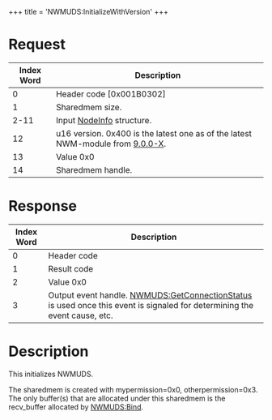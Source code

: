 +++
title = 'NWMUDS:InitializeWithVersion'
+++

# Request

| Index Word | Description                                                                                           |
|------------|-------------------------------------------------------------------------------------------------------|
| 0          | Header code \[0x001B0302\]                                                                            |
| 1          | Sharedmem size.                                                                                       |
| 2-11       | Input [NodeInfo](NWM_Services "wikilink") structure.                                                  |
| 12         | u16 version. 0x400 is the latest one as of the latest NWM-module from [9.0.0-X](9.0.0-20 "wikilink"). |
| 13         | Value 0x0                                                                                             |
| 14         | Sharedmem handle.                                                                                     |

# Response

| Index Word | Description                                                                                                                                                        |
|------------|--------------------------------------------------------------------------------------------------------------------------------------------------------------------|
| 0          | Header code                                                                                                                                                        |
| 1          | Result code                                                                                                                                                        |
| 2          | Value 0x0                                                                                                                                                          |
| 3          | Output event handle. [NWMUDS:GetConnectionStatus](NWMUDS:GetConnectionStatus "wikilink") is used once this event is signaled for determining the event cause, etc. |

# Description

This initializes NWMUDS.

The sharedmem is created with mypermission=0x0, otherpermission=0x3. The
only buffer(s) that are allocated under this sharedmem is the
recv_buffer allocated by [NWMUDS:Bind](NWMUDS:Bind "wikilink").
